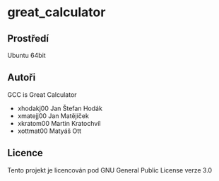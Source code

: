 # great_calculator

Prostředí
------------
Ubuntu 64bit

Autoři
------------
GCC is Great Calculator

- xhodakj00 Jan Štefan Hodák
- xmatejj00 Jan Matějíček 
- xkratom00 Martin Kratochvíl 
- xottmat00 Matyáš Ott 

Licence
-----------
Tento projekt je licencován pod GNU General Public License verze 3.0